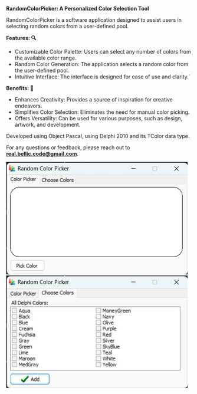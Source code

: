**RandomColorPicker: A Personalized Color Selection Tool**

RandomColorPicker is a software application designed to assist users in selecting random colors from a user-defined pool.

**Features: 🔍**

- Customizable Color Palette: Users can select any number of colors from the available color range.
- Random Color Generation: The application selects a random color from the user-defined pool.
- Intuitive Interface: The interface is designed for ease of use and clarity.`

**Benefits: 🌿**

- Enhances Creativity: Provides a source of inspiration for creative endeavors.
- Simplifies Color Selection: Eliminates the need for manual color picking.
- Offers Versatility: Can be used for various purposes, such as design, artwork, and development.

Developed using Object Pascal, using Delphi 2010 and its TColor data type.

For any questions or feedback, please reach out to **real.bellic.code@gmail.com**.

![Alt text](image.png)
![Alt text](image-1.png)